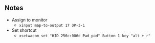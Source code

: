## Notes

* Assign to monitor
    * ```xinput map-to-output 17 DP-3-1```
* Set shortcut
    * ```xsetwacom set "HID 256c:006d Pad pad" Button 1 key "alt + r"```